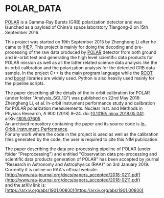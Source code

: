 # POLAR_DATA

[POLAR](http://isdc.unige.ch/polar) is a Gamma-Ray Bursts (GRB) polarization detector and was launched as a payload of China's space laboratory Tiangong-2 on 15th September 2016.

This project was started on 19th September 2015 by Zhengheng Li after he came to [IHEP](http://english.ihep.cas.cn). This project is mainly for doing the decoding and pre-processing of the raw data produced by [POLAR](http://polar.ihep.ac.cn/en) detector from both ground and in-orbit test and generating the high level scientific data products for POLAR mission as well as all the latter related science data analysis like the in-orbit calibration and the polarization analysis for the detected GRB data sample. In the project C++ is the main program language while the [ROOT](https://root.cern.ch) and [boost](https://www.boost.org) libraries are widely used. Python is also heavily used mainly for the pipeline scripts.

The paper describing all the details of the in-orbit calibration for POLAR (under folder "Analysis_SCI_1Q") was published on 22nd May 2018:  
Zhengheng Li, et al. In-orbit instrument performance study and calibration for POLAR polarization measurements. Nuclear Inst. and Methods in Physics Research, A 900 (2018) 8–24. doi:[10.1016/j.nima.2018.05.041](https://doi.org/10.1016/j.nima.2018.05.041). arXiv:[1805.07605](https://arxiv.org/abs/1805.07605).  
An archived repository containing the paper and its source code is [In-Orbit_Instrument_Performance](https://github.com/ZhenghengLi/In-Orbit_Instrument_Performance).  
For any work where the code in the project is used as well as the calibration files generated by the code, the user is required to cite this NIM publication.

The paper describing the data pre-processing pipeline of POLAR (under folder "Preprocessing") and entitled "Observation data pre-processing and scientific data products generation of POLAR" has been accepted by journal "Research in Astronomy and Astrophysics (RAA)" on 3rd January 2019. Currently it is online on RAA's official website:  
[http://www.raa-journal.org/docs/papers_accepted/2018-0211.pdf](http://www.raa-journal.org/docs/papers_accepted/2018-0211.pdf)  
and the arXiv link is:  
[https://arxiv.org/abs/1901.00800](https://arxiv.org/abs/1901.00800)

